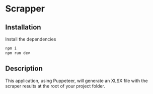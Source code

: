 # Scrapper

## Installation

Install the dependencies 

```sh
npm i
npm run dev
```

## Description
This application, using Puppeteer, will generate an XLSX file with the scraper results at the root of your project folder.
